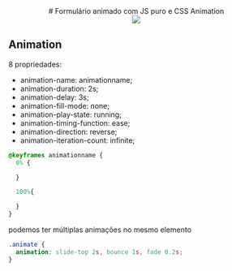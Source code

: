 <div align="center" font-size="32px">
  # Formulário animado com JS puro e CSS Animation
  </div>
<div align="center">
  <img src="https://user-images.githubusercontent.com/100157955/157088571-3ec82d63-7e25-4848-9a56-d2e2fca5ede4.gif">
</div>

## Animation


8 propriedades:

- animation-name: animationname;
- animation-duration: 2s;
- animation-delay: 3s;
- animation-fill-mode: none;
- animation-play-state: running;
- animation-timing-function: ease;
- animation-direction: reverse;
- animation-iteration-count: infinite;

```css
@keyframes animationname {
  0% {

  }

  100%{

  }
}
```


podemos ter múltiplas animações no mesmo elemento

```css
.animate {
  animation: slide-top 2s, bounce 1s, fade 0.2s;
}
```
